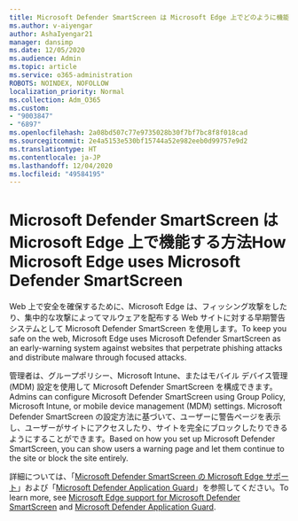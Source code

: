 ```yaml
---
title: Microsoft Defender SmartScreen は Microsoft Edge 上でどのように機能しますか。
ms.author: v-aiyengar
author: AshaIyengar21
manager: dansimp
ms.date: 12/05/2020
ms.audience: Admin
ms.topic: article
ms.service: o365-administration
ROBOTS: NOINDEX, NOFOLLOW
localization_priority: Normal
ms.collection: Adm_O365
ms.custom:
- "9003847"
- "6897"
ms.openlocfilehash: 2a08bd507c77e9735028b30f7bf7bc8f8f018cad
ms.sourcegitcommit: 2e4a5153e530bf15744a52e982eeb0d99757e9d2
ms.translationtype: HT
ms.contentlocale: ja-JP
ms.lasthandoff: 12/04/2020
ms.locfileid: "49584195"
---
```

# <a name="how-microsoft-edge-uses-microsoft-defender-smartscreen"></a><span data-ttu-id="eff95-102">Microsoft Defender SmartScreen は Microsoft Edge 上で機能する方法</span><span class="sxs-lookup"><span data-stu-id="eff95-102">How Microsoft Edge uses Microsoft Defender SmartScreen</span></span>

<span data-ttu-id="eff95-103">Web 上で安全を確保するために、Microsoft Edge は、フィッシング攻撃をしたり、集中的な攻撃によってマルウェアを配布する Web サイトに対する早期警告システムとして Microsoft Defender SmartScreen を使用します。</span><span class="sxs-lookup"><span data-stu-id="eff95-103">To keep you safe on the web, Microsoft Edge uses Microsoft Defender SmartScreen as an early-warning system against websites that perpetrate phishing attacks and distribute malware through focused attacks.</span></span>

<span data-ttu-id="eff95-104">管理者は、グループポリシー、Microsoft Intune、またはモバイル デバイス管理 (MDM) 設定を使用して Microsoft Defender SmartScreen を構成できます。</span><span class="sxs-lookup"><span data-stu-id="eff95-104">Admins can configure Microsoft Defender SmartScreen using Group Policy, Microsoft Intune, or mobile device management (MDM) settings.</span></span> <span data-ttu-id="eff95-105">Microsoft Defender SmartScreen の設定方法に基づいて、ユーザーに警告ページを表示し、ユーザーがサイトにアクセスしたり、サイトを完全にブロックしたりできるようにすることができます。</span><span class="sxs-lookup"><span data-stu-id="eff95-105">Based on how you set up Microsoft Defender SmartScreen, you can show users a warning page and let them continue to the site or block the site entirely.</span></span>

<span data-ttu-id="eff95-106">詳細については、「[Microsoft Defender SmartScreen の Microsoft Edge サポート](https://go.microsoft.com/fwlink/?linkid=2133081)」および「[Microsoft Defender Application Guard](https://go.microsoft.com/fwlink/?linkid=2132839)」を参照してください。</span><span class="sxs-lookup"><span data-stu-id="eff95-106">To learn more, see [Microsoft Edge support for Microsoft Defender SmartScreen](https://go.microsoft.com/fwlink/?linkid=2133081) and [Microsoft Defender Application Guard](https://go.microsoft.com/fwlink/?linkid=2132839).</span></span>